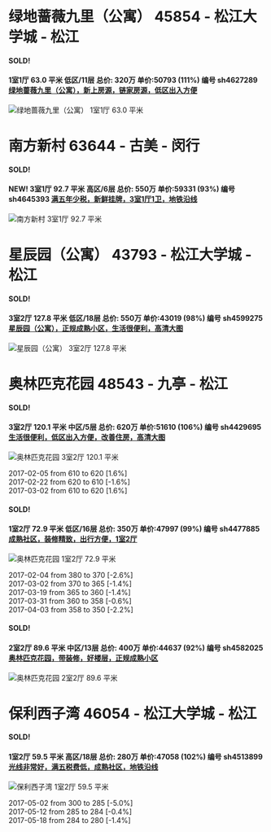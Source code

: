 # 绿地蔷薇九里（公寓） 45854 - 松江大学城 - 松江

#### SOLD!
#### 1室1厅 63.0 平米 低区/11层 总价: 320万 单价:50793 (111%) 编号 sh4627289 [绿地蔷薇九里（公寓），新上房源，链家房源，低区出入方便](https://href.li/?http://sh.lianjia.com/ershoufang/sh4627289.html)

![绿地蔷薇九里（公寓） 1室1厅 63.0 平米](http://cdn7.dooioo.com/static/img/new-version/default_block.png)



    


# 南方新村 63644 - 古美 - 闵行

#### SOLD!
#### NEW! 3室1厅 92.7 平米 高区/6层 总价: 550万 单价:59331 (93%) 编号 sh4645393 [满五年少税，新鲜挂牌，3室1厅1卫，地铁沿线](https://href.li/?http://sh.lianjia.com/ershoufang/sh4645393.html)

![南方新村 3室1厅 92.7 平米](http://cdn7.dooioo.com/static/img/new-version/default_block.png)

    


# 星辰园（公寓） 43793 - 松江大学城 - 松江

#### SOLD!
#### 3室2厅 127.8 平米 低区/18层 总价: 550万 单价:43019 (98%) 编号 sh4599275 [星辰园（公寓），正规成熟小区，生活很便利，高清大图](https://href.li/?http://sh.lianjia.com/ershoufang/sh4599275.html)

![星辰园（公寓） 3室2厅 127.8 平米](http://cdn1.dooioo.com/fetch/vp/fy/gi/20160409/31efdd8f-d81e-49b9-ac18-e0c7adfce2df.jpg_200x150.jpg)



    


# 奥林匹克花园 48543 - 九亭 - 松江

#### SOLD!
#### 3室2厅 120.1 平米 中区/5层 总价: 620万 单价:51610 (106%) 编号 sh4429695 [生活很便利，低区出入方便，改善住房，高清大图](https://href.li/?http://sh.lianjia.com/ershoufang/sh4429695.html)

![奥林匹克花园 3室2厅 120.1 平米](http://cdn1.dooioo.com/fetch/vp/fy/gi/20160829/b1f0e19c-edda-4661-ae48-0f2e49c8a135.jpg_200x150.jpg)

2017-02-05 from 610 to 620 [1.6%]<br />2017-02-22 from 620 to 610 [-1.6%]<br />2017-03-02 from 610 to 620 [1.6%]

    
#### SOLD!
#### 1室2厅 72.9 平米 低区/16层 总价: 350万 单价:47997 (99%) 编号 sh4477885 [成熟社区，装修精致，出行方便，1室2厅](https://href.li/?http://sh.lianjia.com/ershoufang/sh4477885.html)

![奥林匹克花园 1室2厅 72.9 平米](http://cdn1.dooioo.com/fetch/vp/fy/gi/20161030/d4a0a2d6-18c2-4a9a-aa86-f0088a708feb.jpg_200x150.jpg)

2017-02-04 from 380 to 370 [-2.6%]<br />2017-03-02 from 370 to 365 [-1.4%]<br />2017-03-19 from 365 to 360 [-1.4%]<br />2017-03-31 from 360 to 358 [-0.6%]<br />2017-04-03 from 358 to 350 [-2.2%]

    
#### SOLD!
#### 2室2厅 89.6 平米 中区/13层 总价: 400万 单价:44637 (92%) 编号 sh4582025 [奥林匹克花园，带装修，好楼层，正规成熟小区](https://href.li/?http://sh.lianjia.com/ershoufang/sh4582025.html)

![奥林匹克花园 2室2厅 89.6 平米](http://cdn1.dooioo.com/fetch/vp/fy/gi/20151224/01cf5754-7d2d-4bb6-8a13-046fc368f174.jpg_200x150.jpg)



    


# 保利西子湾 46054 - 松江大学城 - 松江

#### SOLD!
#### 1室2厅 59.5 平米 高区/18层 总价: 280万 单价:47058 (102%) 编号 sh4513899 [光线非常好，满五税费低，成熟社区，地铁沿线](https://href.li/?http://sh.lianjia.com/ershoufang/sh4513899.html)

![保利西子湾 1室2厅 59.5 平米](http://cdn1.dooioo.com/fetch/vp/fy/gi/20160301/e663abb3-7225-407b-875b-739fa8336607.jpg_200x150.jpg)

2017-05-02 from 300 to 285 [-5.0%]<br />2017-05-12 from 285 to 284 [-0.4%]<br />2017-05-18 from 284 to 280 [-1.4%]

    


